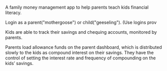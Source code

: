 A family money management app to help parents teach kids financial literacy.

Login as a parent("mothergoose") or child("geeseling"). (Use logins prov

Kids are able to track their savings and chequing accounts, monitored by parents.  

Parents load allowance funds on the parent dashboard, which is distributed slowly to the kids as compound interest on their savings.
They have the control of setting the interest rate and frequency of compounding on the kids’ savings.
